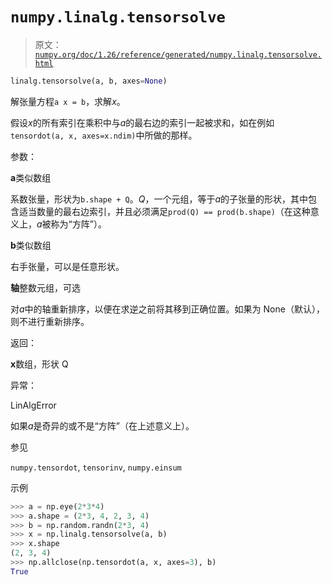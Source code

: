 # `numpy.linalg.tensorsolve`

> 原文：[`numpy.org/doc/1.26/reference/generated/numpy.linalg.tensorsolve.html`](https://numpy.org/doc/1.26/reference/generated/numpy.linalg.tensorsolve.html)

```py
linalg.tensorsolve(a, b, axes=None)
```

解张量方程`a x = b`，求解*x*。

假设*x*的所有索引在乘积中与*a*的最右边的索引一起被求和，如在例如`tensordot(a, x, axes=x.ndim)`中所做的那样。

参数：

**a**类似数组

系数张量，形状为`b.shape + Q`。*Q*，一个元组，等于*a*的子张量的形状，其中包含适当数量的最右边索引，并且必须满足`prod(Q) == prod(b.shape)`（在这种意义上，*a*被称为“方阵”）。

**b**类似数组

右手张量，可以是任意形状。

**轴**整数元组，可选

对*a*中的轴重新排序，以便在求逆之前将其移到正确位置。如果为 None（默认），则不进行重新排序。

返回：

**x**数组，形状 Q

异常：

LinAlgError

如果*a*是奇异的或不是“方阵”（在上述意义上）。

参见

`numpy.tensordot`, `tensorinv`, `numpy.einsum`

示例

```py
>>> a = np.eye(2*3*4)
>>> a.shape = (2*3, 4, 2, 3, 4)
>>> b = np.random.randn(2*3, 4)
>>> x = np.linalg.tensorsolve(a, b)
>>> x.shape
(2, 3, 4)
>>> np.allclose(np.tensordot(a, x, axes=3), b)
True 
```
